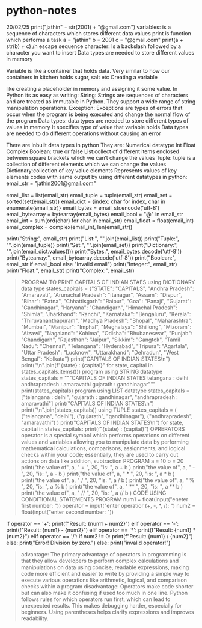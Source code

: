 # python-notes
20/02/25
print("jathin" + str(2001) + "@gmail.com")
variables: is a sequence of characters which stores different data values
print is function which performs a task
a = "jathin"
b = 2001
c = "@gmail.com"
print(a + str(b) + c)
/n escape sequence character:
Is a backslash followed by a character you want to insert
Data types:are needed to store different values in memory

Variable is like a container that holds data. Very similar to how our containers in kitchen holds sugar, salt etc Creating a variable

like creating a placeholder in memory and assigning it some value. In Python its as easy as writing:
String: Strings are sequences of characters and are treated as immutable in Python. They support a wide range of string manipulation operations.
Exception: Exceptions are types of errors that occur when the program is being executed and change the normal flow of the program
Data types: data types are needed to store different types of values in memory
It specifies type of value that variable holds
Data types are needed to do different operations without causing an error


There are inbuilt data types in python
They are:
Numerical datatype
Int
Float
Complex
Boolean: true or false 
List:collect of different items enclosed between square brackets which we can’t change the values
Tuple: tuple is a collection of different elements which we can change the values
Dictionary:collection of key value elements 
Represents values of key elements
codes with same output by using different datatypes in python:
email_str = "jathin2001@gmail.com"

email_list = list(email_str)
email_tuple = tuple(email_str)
email_set = sorted(set(email_str))
email_dict = {index: char for index, char in enumerate(email_str)}
email_bytes = email_str.encode('utf-8')
email_bytearray = bytearray(email_bytes)
email_bool = "@" in email_str
email_int = sum(ord(char) for char in email_str)
email_float = float(email_int)
email_complex = complex(email_int, len(email_str))

print("String:", email_str)
print("List:", "".join(email_list))
print("Tuple:", "".join(email_tuple))
print("Set:", "".join(email_set))
print("Dictionary:", "".join(email_dict.values()))
print("Bytes:", email_bytes.decode('utf-8'))
print("Bytearray:", email_bytearray.decode('utf-8'))
print("Boolean:", email_str if email_bool else "Invalid email")
print("Integer:", email_str)
print("Float:", email_str)
print("Complex:", email_str)
>PROGRAM TO PRINT CAPITALS OF INDIAN STAES using DICTIONARY data type
states_capitals = {"STATE": "CAPITALS", "Andhra Pradesh": "Amaravati", "Arunachal Pradesh": "Itanagar", "Assam": "Dispur",
    "Bihar": "Patna", "Chhattisgarh": "Raipur", "Goa": "Panaji", "Gujarat": "Gandhinagar",
    "Haryana": "Chandigarh", "Himachal Pradesh": "Shimla", "Jharkhand": "Ranchi",
    "Karnataka": "Bengaluru", "Kerala": "Thiruvananthapuram", "Madhya Pradesh": "Bhopal",
    "Maharashtra": "Mumbai", "Manipur": "Imphal", "Meghalaya": "Shillong",
    "Mizoram": "Aizawl", "Nagaland": "Kohima", "Odisha": "Bhubaneswar",
    "Punjab": "Chandigarh", "Rajasthan": "Jaipur", "Sikkim": "Gangtok",
    "Tamil Nadu": "Chennai", "Telangana": "Hyderabad", "Tripura": "Agartala",
    "Uttar Pradesh": "Lucknow", "Uttarakhand": "Dehradun", "West Bengal": "Kolkata"}
print("CAPITALS OF INDIAN STATES\n")
print("\n".join(f"{state} : {capital}" for state, capital in states_capitals.items()))
>program using STRING datatype
states_capitals = """CAPITALS OF INDIAN STATES
telangana : delhi
andhrapradesh : amaravathi
gujarath : gandhinagar"""
print(states_capitals)
> program using LIST datatype
>states_capitals = ["telangana : delhi", "gujarath : gandhinagar", "andhrapradesh : amaravathi"]
print("CAPITALS OF INDIAN STATES\n")
print("\n".join(states_capitals))
>using TUPLE
states_capitals = (
    ("telangana", "delhi"), ("gujarath", "gandhinagar"), ("andhrapradesh", "amaravathi")
    )
print("CAPITALS OF INDIAN STATES\n")
for state, capital in states_capitals:
    print(f"{state} : {capital}")
>OPRERATORS
>operator is a special symbol which performs operations on different values and variables allowing you to manipulate data by performing mathematical calculations, comparisons, assignments, and logical checks within your code; essentially, they are used to carry out actions on data like addition, subtraction
>PROGRAM 
a = 10
b = 20
print("the value of", a, " + ", 20, "is: ", a + b )
print("the value of", a, " - ", 20, "is: ", a - b )
print("the value of", a, " * ", 20, "is: ", a * b )
print("the value of", a, " / ", 20, "is: ", a / b )
print("the value of", a, " % ", 20, "is: ", a % b )
print("the value of", a, " ** ", 20, "is: ", a ** b )
print("the value of", a, " // ", 20, "is: ", a // b )
>CODE USING CONDITIONAL STATEMENTS
>PROGRAM
num1 = float(input("eneter first number: "))
operator = input("enter operatior (+, -, *, /): ")
num2 = float(input("enter second number: "))

if operator == '+':
    print(f"Result: {num1 + num2}")
elif operator == '-':
    print(f"Result: {num1} - {num2}")
elif operator == '*':
    print(f"Result: {num1} * {num2}")
elif operator == '/':
    if num2 != 0:
        print(f"Result: {num1} / {num2}")
    else:
        print("Error! Division by zero.")
else:
        print("invalid operator!")
>advantage: The primary advantage of operators in programming is that they allow developers to perform complex calculations and manipulations on data using concise, readable expressions, making code more efficient and easier to write by providing a simple way to execute various operations like arithmetic, logical, and comparison checks within a program
>disadvantage: Operators make code shorter but can also make it confusing if used too much in one line. Python follows rules for which operators run first, which can lead to unexpected results. This makes debugging harder, especially for beginners. Using parentheses helps clarify expressions and improves readability.
       














